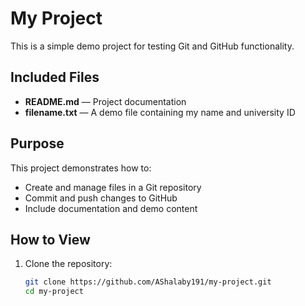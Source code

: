 # My Project

This is a simple demo project for testing Git and GitHub functionality.

## Included Files
- **README.md** — Project documentation  
- **filename.txt** — A demo file containing my name and university ID  

## Purpose
This project demonstrates how to:
- Create and manage files in a Git repository
- Commit and push changes to GitHub
- Include documentation and demo content

## How to View
1. Clone the repository:
   ```bash
   git clone https://github.com/AShalaby191/my-project.git
   cd my-project
